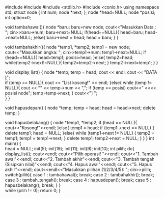 #include <iostream>
#include <cstdlib>
#include <stdlib.h>
#include <conio.h> 
using namespace std;
struct node
{
  int num;
  node *next; 
};
	node *head=NULL;
	node *posisi; 
	int option=0;
  
void tambahawal(){
  node *baru;
  baru=new node;
  cout<<"Masukkan Data	: ";
  cin>>baru->num;
  baru->next=NULL;
  if(head==NULL){
    head=baru;
    head->next=NULL;
  }else{
    baru->next = head;
    head = baru;
  }
} 

void tambahakhir(){
  node *temp1, *temp2; 
  temp1 = new node; 
  cout<<"Masukkan angka: ";
  cin>>temp1->num;
  temp1->next=NULL; 
  if (head==NULL){
    head=temp1;
    posisi=head;
  }else{
    temp2=head;
    while(temp2->next!=NULL){
      temp2=temp2->next; 
    }
	temp2->next=temp1;
  }
} 

void display_list()
{
  node *temp;
  temp = head;
  cout << endl;
cout << "DATA [";  
  if (temp == NULL){
    cout << "List kosong!" << endl;
	}else{
    while (temp != NULL){
     cout << "" << temp->num << ",";
     if (temp == posisi)
	cout<<"     <<<< posisi node";
     temp=temp->next; 
    }
    cout<<"] ";  
  }
} 

void hapusdepan()
{
  node *temp;
  temp = head;
  head = head->next;
  delete temp;
} 

void hapusbelakang()
{
  node *temp1, *temp2;
  if (head == NULL){
  cout<<"Kosong!"<<endl;
  }else{
    temp1 = head;
    if (temp1->next == NULL)
    {
      delete temp1;
      head = NULL;
    }else{
      while (temp1->next != NULL)
      {
        temp2 = temp1;
        temp1 = temp1->next;
      }
      delete temp1;
      temp2->next = NULL;
    }
   }
} 
int main()
{	
	head = NULL;
	init(5);
  	init(19);
  	init(11);
  	init(9);
  	init(10);
  	int pilih;
  do{
    display_list();
    cout<<endl;
    cout<<"Pilih operasi! "<<endl;
    cout<<"1. Tambah awal"<<endl;
    cout<<"2. Tambah akhir"<<endl;
    cout<<"3. Tambah tengah (Sisipkan nilai)"<<endl;
    cout<<"4. Hapus awal"<<endl;
    cout<<"5. Hapus akhir"<<endl;
    cout<<endl<<"Masukkan pilihan (1/2/3/4/5): ";
    cin>>pilih;
switch(pilih){
  case 1 : tambahawal(); 
    break;
  case 2 : tambahakhir();
    break;
  case 3 : tambah_tengah();
    break;
  case 4 : hapusdepan();
    break;
  case 5 : hapusbelakang();
    break;
  }
 }  
while (pilih != 0);
return 0; 
}
